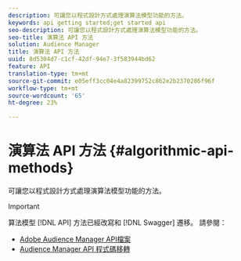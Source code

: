 ```yaml
---
description: 可讓您以程式設計方式處理演算法模型功能的方法。
keywords: api getting started;get started api
seo-description: 可讓您以程式設計方式處理演算法模型功能的方法。
seo-title: 演算法 API 方法
solution: Audience Manager
title: 演算法 API 方法
uuid: 8d5304d7-c1cf-42df-94e7-3f583944bd62
feature: API
translation-type: tm+mt
source-git-commit: e05eff3cc04e4a82399752c862e2b2370286f96f
workflow-type: tm+mt
source-wordcount: '65'
ht-degree: 23%

---
```



# 演算法 API 方法 {#algorithmic-api-methods}

可讓您以程式設計方式處理演算法模型功能的方法。

>[!IMPORTANT]
>
>算法模型 [!DNL API] 方法已經改寫和 [!DNL Swagger] 遷移。 請參閱：
>
>* [Adobe Audience Manager API檔案](https://bank.demdex.com/portal/swagger/index.html)
>* [Audience Manager API 程式碼移轉](../../api/api-swagger-migration.md)